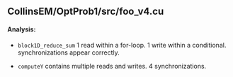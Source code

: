 ## CollinsEM/OptProb1/src/foo_v4.cu
#### Analysis:

- `block1D_reduce_sum` 1 read within a for-loop. 1 write within a conditional.
    synchronizations appear correctly.

- `computeY` contains multiple reads and writes. 4 synchronizations.
